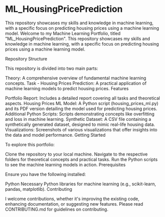 # ML_HousingPricePrediction
This repository showcases my skills and knowledge in machine learning, with a specific focus on predicting housing prices using a machine learning model.
Welcome to my Machine Learning Portfolio, titled "ML_HousingPricePrediction". This repository showcases my skills and knowledge in machine learning, with a specific focus on predicting housing prices using a machine learning model.

Repository Structure

This repository is divided into two main parts:

Theory: A comprehensive overview of fundamental machine learning concepts.
Task - Housing Prices Prediction: A practical application of machine learning models to predict housing prices.
Features

Portfolio Report: Includes a detailed report covering all tasks and theoretical aspects.
Housing Prices ML Model: A Python script (housing_prices_ml.py) and its PDF version detailing the model used for predicting housing prices.
Additional Python Scripts: Scripts demonstrating concepts like overfitting and loss in machine learning.
Synthetic Dataset: A CSV file containing a synthetically generated dataset, designed to mimic real-life housing data.
Visualizations: Screenshots of various visualizations that offer insights into the data and model performance.
Getting Started

To explore this portfolio:

Clone the repository to your local machine.
Navigate to the respective folders for theoretical concepts and practical tasks.
Run the Python scripts to see the machine learning models in action.
Prerequisites

Ensure you have the following installed:

Python
Necessary Python libraries for machine learning (e.g., scikit-learn, pandas, matplotlib).
Contributing

I welcome contributions, whether it's improving the existing code, enhancing documentation, or suggesting new features. Please read CONTRIBUTING.md for guidelines on contributing.

